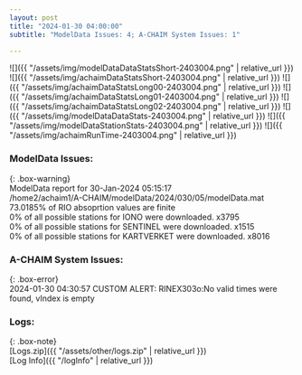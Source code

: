 ```yaml
---
layout: post
title: "2024-01-30 04:00:00"
subtitle: "ModelData Issues: 4; A-CHAIM System Issues: 1"

---
```


![]({{ "/assets/img/modelDataDataStatsShort-2403004.png" | relative_url }})
![]({{ "/assets/img/achaimDataStatsShort-2403004.png" | relative_url }})
![]({{ "/assets/img/achaimDataStatsLong00-2403004.png" | relative_url }})
![]({{ "/assets/img/achaimDataStatsLong01-2403004.png" | relative_url }})
![]({{ "/assets/img/achaimDataStatsLong02-2403004.png" | relative_url }})
![]({{ "/assets/img/modelDataDataStats-2403004.png" | relative_url }})
![]({{ "/assets/img/modelDataStationStats-2403004.png" | relative_url }})
![]({{ "/assets/img/achaimRunTime-2403004.png" | relative_url }})


### ModelData Issues:  
  
{: .box-warning}  
 ModelData report for 30-Jan-2024 05:15:17   
 /home2/achaim1/A-CHAIM/modelData/2024/030/05/modelData.mat   
 73.0185% of RIO absoprtion values are finite   
 0% of all possible stations for IONO were downloaded. x3795   
 0% of all possible stations for SENTINEL were downloaded. x1515   
 0% of all possible stations for KARTVERKET were downloaded. x8016   
  
### A-CHAIM System Issues:  
  
{: .box-error}  
2024-01-30 04:30:57 CUSTOM ALERT: RINEX303o:No valid times were found, vIndex is empty  

### Logs:  
  
{: .box-note}  
[Logs.zip]({{ "/assets/other/logs.zip" | relative_url }})  
[Log Info]({{ "/logInfo" | relative_url }})  
